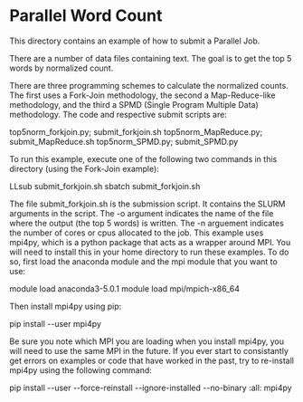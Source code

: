 # Parallel Word Count

This directory contains an example of how to submit a Parallel Job.

There are a number of data files containing text. The goal is to get the top 5 words by normalized count.

There are three programming schemes to calculate the normalized counts. The first uses a Fork-Join methodology, the second a Map-Reduce-like methodology, and the third a SPMD (Single Program Multiple Data) methodology. The code and respective submit scripts are:

top5norm_forkjoin.py; submit_forkjoin.sh
top5norm_MapReduce.py; submit_MapReduce.sh
top5norm_SPMD.py; submit_SPMD.py

To run this example, execute one of the following two commands in this directory (using the Fork-Join example):

LLsub submit_forkjoin.sh
sbatch submit_forkjoin.sh

The file submit_forkjoin.sh is the submission script. It contains the SLURM arguments in the script. The -o argument indicates the name of the file where the output (the top 5 words) is written. The -n arguement indicates the number of cores or cpus allocated to the job. This example uses mpi4py, which is a python package that acts as a wrapper around MPI. You will need to install this in your home directory to run these examples. To do so, first load the anaconda module and the mpi module that you want to use:

module load anaconda3-5.0.1
module load mpi/mpich-x86_64

Then install mpi4py using pip:

pip install --user mpi4py

Be sure you note which MPI you are loading when you install mpi4py, you will need to use the same MPI in the future. If you ever start to consistantly get errors on examples or code that have worked in the past, try to re-install mpi4py using the following command:

pip install --user --force-reinstall --ignore-installed --no-binary :all: mpi4py
